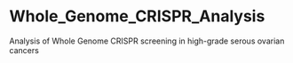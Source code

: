 # Whole_Genome_CRISPR_Analysis
Analysis of Whole Genome CRISPR screening in high-grade serous ovarian cancers

